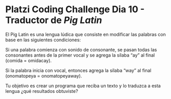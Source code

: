 # Platzi Coding Challenge Dia 10 - Traductor de _Pig Latin_

El Pig Latin es una lengua lúdica que consiste en modificar las palabras con base en las siguientes condiciones:

Si una palabra comienza con sonido de consonante, se pasan todas las consonantes antes de la primer vocal y se agrega la sílaba “ay” al final (comida = omidacay).

Si la palabra inicia con vocal, entonces agrega la sílaba “way” al final (onomatopeya = onomatopeyaway).

Tu objetivo es crear un programa que reciba un texto y lo traduzca a esta lengua ¿qué resultados obtuviste?